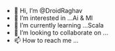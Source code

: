 - 👋 Hi, I’m @DroidRaghav
- 👀 I’m interested in ...Ai & Ml
- 🌱 I’m currently learning ...Scala
- 💞️ I’m looking to collaborate on ...
- 📫 How to reach me ...

<!---
DroidRaghav/DroidRaghav is a ✨ special ✨ repository because its `README.md` (this file) appears on your GitHub profile.
You can click the Preview link to take a look at your changes.
--->
